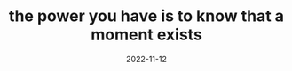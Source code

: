 ---
title: "the power you have is to know that a moment exists"
date: 2022-11-12
tags:
  - fragment
---
